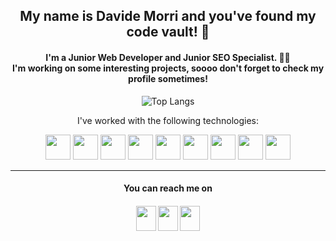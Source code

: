 <link rel="stylesheet" href="https://cdn.jsdelivr.net/gh/devicons/devicon@latest/devicon.min.css">
<div align="center">
 
  <h2> My name is <b>Davide Morri</b> and you've found my code vault! 💎 </h2>

  <h4>I'm a Junior Web Developer and Junior SEO Specialist. 👨‍💻<br>I'm working on some interesting projects, soooo don't forget to check my profile sometimes!</h4>
  
  ![Top Langs](https://github-readme-stats.vercel.app/api/top-langs?username=dvd225&show_icons=true&theme=algolia&layout=compact&title_color=#FFF&hide_border=true)
  

  
   I've worked with the following technologies:
  <div>
  <img src="https://astro.js.org/astro.png"height="40" />
  <img src="https://cdn.jsdelivr.net/gh/devicons/devicon/icons/codeigniter/codeigniter-plain-wordmark.svg" height="40"/>
  <img src="https://cdn.jsdelivr.net/gh/devicons/devicon/icons/javascript/javascript-original.svg" height="40"/>
  <img src="https://cdn.jsdelivr.net/gh/devicons/devicon/icons/php/php-original.svg" height="40"/>
  <img src="https://cdn.jsdelivr.net/gh/devicons/devicon/icons/html5/html5-original.svg" height="40"/>
  <img src="https://cdn.jsdelivr.net/gh/devicons/devicon/icons/css3/css3-original.svg" height="40"/>
  <img src="https://cdn.jsdelivr.net/gh/devicons/devicon/icons/bootstrap/bootstrap-original.svg" height="40"/>
  <img src="https://cdn.jsdelivr.net/gh/devicons/devicon/icons/python/python-original.svg" height="40"/>
  <img src="https://cdn.jsdelivr.net/gh/devicons/devicon/icons/sqlite/sqlite-original.svg"height="40" />
  </div>   
 <hr/>
 <div>
  <h4>You can reach me on<h4/>

  <a href='https://www.linkedin.com/in/davide-morri/'><img height="40" width="32" src="https://cdn.simpleicons.org/linkedin" /></a>
  <a href='https://t.me/davidemorri'><img height="40" width="32" src="https://cdn.simpleicons.org/telegram" /></a>
  <a href='https://www.instagram.com/_unum_ex_pluribus_/'><img height="40" width="32" src="https://cdn.simpleicons.org/instagram" /></a>
 </div>



